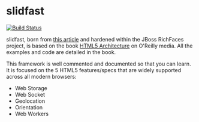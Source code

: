 # slidfast #
[![Build Status](https://secure.travis-ci.org/slidfast/slidfast.png)](http://travis-ci.org/slidfast/slidfast)

slidfast, born from [this article](http://www.html5rocks.com/en/mobile/optimization-and-performance/) and hardened within the JBoss RichFaces project, is based on the book [HTML5 Architecture](http://shop.oreilly.com/product/0636920024088.do) on O'Reilly media.
All the examples and code are detailed in the book.

This framework is well commented and documented so that you can learn. It is focused on the 5
HTML5 features/specs that are widely supported across all modern browsers:

* Web Storage
* Web Socket
* Geolocation
* Orientation
* Web Workers
